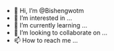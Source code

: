 - 👋 Hi, I’m @Bishengwotm
- 👀 I’m interested in ...
- 🌱 I’m currently learning ...
- 💞️ I’m looking to collaborate on ...
- 📫 How to reach me ...

<!---
Bishengwotm/Bishengwotm is a ✨ special ✨ repository because its `README.md` (this file) appears on your GitHub profile.
You can click the Preview link to take a look at your changes.
--->
